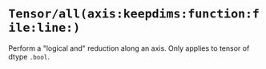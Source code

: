 # ``Tensor/all(axis:keepdims:function:file:line:)``

Perform a "logical and" reduction along an axis. Only applies to tensor of dtype `.bool`.
